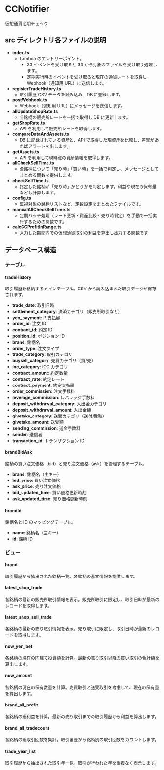 # CCNotifier

仮想通貨定期チェック

## src ディレクトリ各ファイルの説明

- **index.ts**
  - Lambda のエントリーポイント。
    - S3 イベントを受け取ると S3 から対象のファイルを受け取り処理します。
    - 定期実行時のイベントを受け取ると現在の通貨レートを取得し Webhook（通知用 URL）に送信します。
- **registerTradeHistory.ts**
  - 取引履歴 CSV データを読み込み、DB に登録します。
- **postWebhook.ts**
  - Webhook（通知用 URL）にメッセージを送信します。
- **allUpdateShopRate.ts**
  - 全銘柄の販売所レートを一括で取得し DB に更新します。
- **getShopRate.ts**
  - API を利用して販売所レートを取得します。
- **compareDataAndAssets.ts**
  - DB に記録されている資産と、API で取得した現資産を比較し、差異があればアラートを出します。
- **getAssets.ts**
  - API を利用して現時点の資産情報を取得します。
- **allCheckSellTime.ts**
  - 全銘柄について「売り時」「買い時」を一括で判定し、メッセージとしてまとめる関数を提供します。
- **checkSellTime.ts**
  - 指定した銘柄が「売り時」かどうかを判定します。利益や現在の保有量なども計算します。
- **config.ts**
  - 監視対象の銘柄リストなど、定数設定をまとめたファイルです。
- **manualAllCheckSellTime.ts**
  - 定期バッチ処理（レート更新・資産比較・売り時判定）を手動で一括実行するための関数です。
- **calcCCProfitInRange.ts**
  - 入力した期間内での仮想通貨取引の利益を算出し出力する関数です

## データベース構造

### テーブル

#### tradeHistory

取引履歴を格納するメインテーブル。CSV から読み込まれた取引データが保存されます。

- **trade_date**: 取引日時
- **settlement_category**: 決済カテゴリ（販売所取引など）
- **yen_payment**: 円支払額
- **order_id**: 注文 ID
- **contract_id**: 約定 ID
- **position_id**: ポジション ID
- **brand**: 銘柄名
- **order_type**: 注文タイプ
- **trade_category**: 取引カテゴリ
- **buysell_category**: 売買カテゴリ（買/売）
- **ioc_category**: IOC カテゴリ
- **contract_amount**: 約定数量
- **contract_rate**: 約定レート
- **contract_payment**: 約定支払額
- **order_commission**: 注文手数料
- **leverage_commission**: レバレッジ手数料
- **deposit_withdrawal_category**: 入出金カテゴリ
- **deposit_withdrawal_amount**: 入出金額
- **givetake_category**: 送受カテゴリ（送付/受取）
- **givetake_amount**: 送受額
- **sending_commission**: 送金手数料
- **sender**: 送信者
- **transaction_id**: トランザクション ID

#### brandBidAsk

銘柄の買い注文価格（bid）と売り注文価格（ask）を管理するテーブル。

- **brand**: 銘柄名（主キー）
- **bid_price**: 買い注文価格
- **ask_price**: 売り注文価格
- **bid_updated_time**: 買い価格更新時刻
- **ask_updated_time**: 売り価格更新時刻

#### brandId

銘柄名と ID のマッピングテーブル。

- **name**: 銘柄名（主キー）
- **id**: 銘柄 ID

### ビュー

#### brand

取引履歴から抽出された銘柄一覧。各銘柄の基本情報を提供します。

#### latest_shop_trade

各銘柄の最新の販売所取引情報を表示。販売所取引に限定し、取引日時が最新のレコードを取得します。

#### latest_shop_sell_trade

各銘柄の最新の売り取引情報を表示。売り取引に限定し、取引日時が最新のレコードを取得します。

#### now_yen_bet

各銘柄の現在の円建て投資額を計算。最新の売り取引以降の買い取引の合計額を算出します。

#### now_amount

各銘柄の現在の保有数量を計算。売買取引と送受取引を考慮して、現在の保有量を算出します。

#### brand_all_profit

各銘柄の総利益を計算。最新の売り取引までの取引履歴から利益を算出します。

#### brand_all_tradecount

各銘柄の総取引回数を集計。取引履歴から銘柄別の取引回数をカウントします。

#### trade_year_list

取引履歴から抽出された取引年一覧。取引が行われた年を重複なく表示します。
